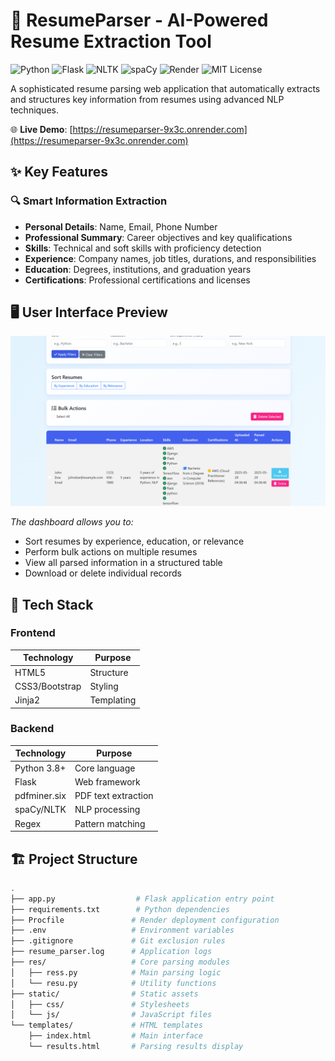 # 📄 ResumeParser - AI-Powered Resume Extraction Tool

![Python](https://img.shields.io/badge/Python-3.8+-blue?logo=python)
![Flask](https://img.shields.io/badge/Flask-2.3-green?logo=flask)
![NLTK](https://img.shields.io/badge/NLTK-3.8.1-orange)
![spaCy](https://img.shields.io/badge/spaCy-3.7-red)
![Render](https://img.shields.io/badge/Hosted%20on-Render-46B3E6?logo=render)
![MIT License](https://img.shields.io/badge/License-MIT-yellow)

A sophisticated resume parsing web application that automatically extracts and structures key information from resumes using advanced NLP techniques.

🌐 **Live Demo**: [https://resumeparser-9x3c.onrender.com](https://resumeparser-9x3c.onrender.com)

## ✨ Key Features

### 🔍 Smart Information Extraction
- **Personal Details**: Name, Email, Phone Number
- **Professional Summary**: Career objectives and key qualifications
- **Skills**: Technical and soft skills with proficiency detection
- **Experience**: Company names, job titles, durations, and responsibilities
- **Education**: Degrees, institutions, and graduation years
- **Certifications**: Professional certifications and licenses

## 🖥️ User Interface Preview

![Resume Management Dashboard](images/image.png)

*The dashboard allows you to:*
- Sort resumes by experience, education, or relevance
- Perform bulk actions on multiple resumes
- View all parsed information in a structured table
- Download or delete individual records

## 🚀 Tech Stack

### Frontend
| Technology | Purpose |
|------------|---------|
| HTML5 | Structure |
| CSS3/Bootstrap | Styling |
| Jinja2 | Templating |

### Backend
| Technology | Purpose |
|------------|---------|
| Python 3.8+ | Core language |
| Flask | Web framework |
| pdfminer.six | PDF text extraction |
| spaCy/NLTK | NLP processing |
| Regex | Pattern matching |

## 🏗️ Project Structure

```bash
.
├── app.py                  # Flask application entry point
├── requirements.txt        # Python dependencies
├── Procfile               # Render deployment configuration
├── .env                   # Environment variables
├── .gitignore             # Git exclusion rules
├── resume_parser.log      # Application logs
├── res/                   # Core parsing modules
│   ├── ress.py            # Main parsing logic
│   └── resu.py            # Utility functions
├── static/                # Static assets
│   ├── css/               # Stylesheets
│   └── js/                # JavaScript files
└── templates/             # HTML templates
    ├── index.html         # Main interface
    └── results.html       # Parsing results display
